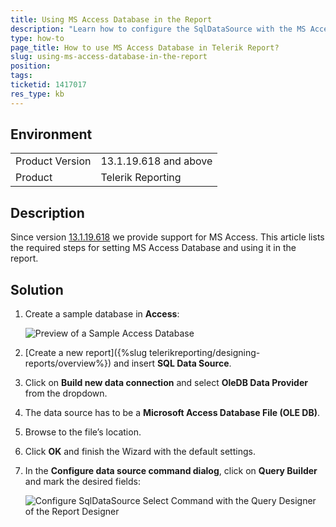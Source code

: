 ```yaml
---
title: Using MS Access Database in the Report
description: "Learn how to configure the SqlDataSource with the MS Access database and use it in your Telerik reports."
type: how-to
page_title: How to use MS Access Database in Telerik Report?
slug: using-ms-access-database-in-the-report
position: 
tags: 
ticketid: 1417017
res_type: kb
---
```


## Environment
<table>
	<tbody>
		<tr>
			<td>Product Version</td>
			<td>13.1.19.618 and above</td>
		</tr>
		<tr>
			<td>Product</td>
			<td>Telerik Reporting</td>
		</tr>
	</tbody>
</table>

## Description

Since version [13.1.19.618](https://www.telerik.com/support/whats-new/reporting/release-history/progress-telerik-reporting-r2-2019-sp1-13-1-19-618) we provide support for MS Access.
This article lists the required steps for setting MS Access Database and using it in the report.

## Solution

1. Create a sample database in **Access**:

	![Preview of a Sample Access Database](resources/AccessDB.PNG)

2. [Create a new report]({%slug telerikreporting/designing-reports/overview%}) and insert **SQL Data Source**.
3. Click on **Build new data connection** and select **OleDB Data Provider** from the dropdown.
4. The data source has to be a **Microsoft Access Database File (OLE DB)**.
5. Browse to the file’s location.
6. Click **OK** and finish the Wizard with the default settings.
7. In the **Configure data source command dialog**, click on **Query Builder** and mark the desired fields:

	![Configure SqlDataSource Select Command with the Query Designer of the Report Designer](resources/configure-data-source.png)
